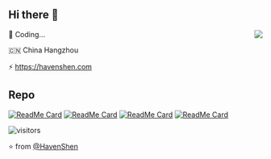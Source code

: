 ## Hi there 👋

<!--
**HavenShen/HavenShen** is a ✨ _special_ ✨ repository because its `README.md` (this file) appears on your GitHub profile.

Here are some ideas to get you started:

- 🔭 I’m currently working on ...
- 🌱 I’m currently learning ...
- 👯 I’m looking to collaborate on ...
- 🤔 I’m looking for help with ...
- 💬 Ask me about ...
- 📫 How to reach me: ...
- 😄 Pronouns: ...
- ⚡ Fun fact: ...
-->

<img align="right" src="https://github-readme-stats.vercel.app/api?username=havenshen&show_icons=true&icon_color=FCD765&text_color=FFFFFF&bg_color=79D9CE&hide_title=true&title_color=F19C97&line_height=25&hide=[%22contribs%22,%22prs%22]" />

🔭 Coding...

🇨🇳 China Hangzhou

⚡ https://havenshen.com

## Repo

[![ReadMe Card](https://github-readme-stats.vercel.app/api/pin/?username=havenshen&repo=slim-born)](https://github.com/HavenShen/slim-born)
[![ReadMe Card](https://github-readme-stats.vercel.app/api/pin/?username=havenshen&repo=Slim-Cors)](https://github.com/HavenShen/Slim-Cors)
[![ReadMe Card](https://github-readme-stats.vercel.app/api/pin/?username=havenshen&repo=larsign)](https://github.com/HavenShen/larsign)
[![ReadMe Card](https://github-readme-stats.vercel.app/api/pin/?username=havenshen&repo=dingtalk)](https://github.com/HavenShen/dingtalk)

![visitors](https://visitor-badge.laobi.icu/badge?page_id=HavenShen.HavenShen)

⭐️ from [@HavenShen](https://github.com/HavenShen)
